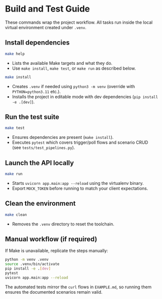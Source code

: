 # Build and Test Guide

These commands wrap the project workflow. All tasks run inside the local virtual environment created under `.venv`.

## Install dependencies

```sh
make help
```

- Lists the available Make targets and what they do.
- Use `make install`, `make test`, or `make run` as described below.

```sh
make install
```

- Creates `.venv` if needed using `python3 -m venv` (override with `PYTHON=python3.11` etc.).
- Installs the project in editable mode with dev dependencies (`pip install -e .[dev]`).

## Run the test suite

```sh
make test
```

- Ensures dependencies are present (`make install`).
- Executes `pytest` which covers trigger/poll flows and scenario CRUD (see `tests/test_pipelines.py`).

## Launch the API locally

```sh
make run
```

- Starts `uvicorn app.main:app --reload` using the virtualenv binary.
- Export `MOCK_TOKEN` before running to match your client expectations.

## Clean the environment

```sh
make clean
```

- Removes the `.venv` directory to reset the toolchain.

## Manual workflow (if required)

If Make is unavailable, replicate the steps manually:

```sh
python -m venv .venv
source .venv/bin/activate
pip install -e .[dev]
pytest
uvicorn app.main:app --reload
```

The automated tests mirror the `curl` flows in `EXAMPLE.md`, so running them ensures the documented scenarios remain valid.
